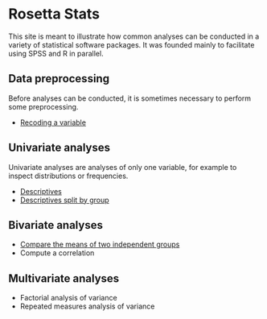 Rosetta Stats
=============

This site is meant to illustrate how common analyses can be conducted in a variety of statistical software packages. It was founded mainly to facilitate using SPSS and R in parallel.

## Data preprocessing

Before analyses can be conducted, it is sometimes necessary to perform some preprocessing.

- [Recoding a variable](recoding.html)

## Univariate analyses

Univariate analyses are analyses of only one variable, for example to inspect distributions or frequencies.

- [Descriptives](descriptives.html)
- [Descriptives split by group](descriptives-by-group.html)

## Bivariate analyses

- [Compare the means of two independent groups](compare-means-in-two-independent-groups.html)
- Compute a correlation

## Multivariate analyses

- Factorial analysis of variance
- Repeated measures analysis of variance

<!-- ## Intensive longitudinal analyses -->
